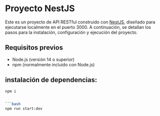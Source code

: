 # Proyecto NestJS

Este es un proyecto de API RESTful construido con [NestJS](https://nestjs.com/), diseñado para ejecutarse localmente en el puerto 3000. A continuación, se detallan los pasos para la instalación, configuración y ejecución del proyecto.

## Requisitos previos

- Node.js (versión 14 o superior)
- npm (normalmente incluido con Node.js)

## instalación de dependencias:

```bash
npm i


```bash
npm run start:dev


